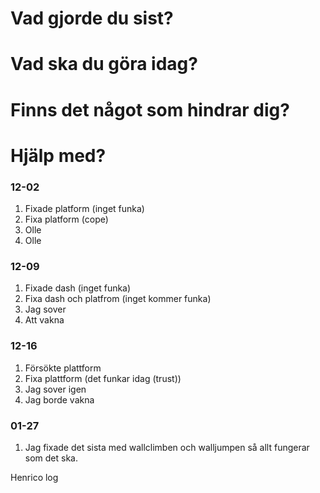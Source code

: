 # Vad gjorde du sist?
# Vad ska du göra idag?
# Finns det något som hindrar dig?
# Hjälp med?

### 12-02
1. Fixade platform (inget funka)
2. Fixa platform (cope)
3. Olle
4. Olle

### 12-09
1. Fixade dash (inget funka)
2. Fixa dash och platfrom (inget kommer funka)
3. Jag sover
4. Att vakna

### 12-16
1. Försökte plattform
2. Fixa plattform (det funkar idag (trust))
3. Jag sover igen
4. Jag borde vakna

### 01-27
1. Jag fixade det sista med wallclimben och walljumpen så allt fungerar som det ska.  

Henrico log